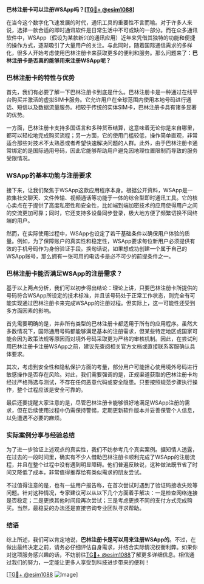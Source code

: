 **巴林注册卡可以注册WSApp吗？[[TG💪+ @esim1088](https://t.me/s/esim1088)]**

在当今这个数字化飞速发展的时代，通讯工具的重要性不言而喻。对于许多人来说，选择一款合适的即时通讯软件是日常生活中不可或缺的一部分。而在众多通讯软件中，WSApp（假设为某款新兴的通讯应用）近年来凭借其独特的功能和便捷的操作方式，逐渐吸引了大量用户的关注。与此同时，随着国际通信需求的多样化，很多人开始考虑使用巴林注册卡来获取更多的便利和服务。那么问题来了：**巴林注册卡是否真的能够用来注册WSApp呢？**

### 巴林注册卡的特性与优势

首先，我们有必要了解一下巴林注册卡到底是什么。巴林注册卡是一种通过在线平台购买并激活的虚拟SIM卡服务。它允许用户在全球范围内使用本地号码进行通话、短信以及数据流量服务。相较于传统的实体SIM卡，巴林注册卡具有诸多显著的优势。

一方面，巴林注册卡支持多国语言和多种货币结算，这意味着无论你是来自哪里，都可以轻松地完成购买流程；另一方面，它的使用门槛较低，操作简单直观，非常适合那些对技术不太熟悉或者希望快速解决问题的人群。此外，由于巴林注册卡通常绑定的是国际通用号码，因此它能够帮助用户避免因地理位置限制而导致的服务受限情况。

### WSApp的基本功能与注册要求

接下来，让我们聚焦于WSApp这款应用程序本身。根据公开资料，WSApp是一款集社交聊天、文件传输、视频通话等功能于一体的综合型即时通讯工具。它的核心卖点在于提供了高度私密性和安全性，比如端到端加密技术的应用使得用户之间的交流更加可靠；同时，它还支持多设备同步登录，极大地方便了频繁切换不同终端的用户。

然而，在实际使用过程中，WSApp也设定了若干基础条件以确保用户体验的质量。例如，为了保障账户的真实性和稳定性，WSApp要求每位新用户必须提供有效的手机号码作为身份验证手段。换句话说，如果想成功创建一个属于自己的WSApp账号，那么拥有一张可用的电话卡是必不可少的前提条件之一。

### 巴林注册卡能否满足WSApp的注册需求？

基于以上两点分析，我们可以初步得出结论：理论上讲，只要巴林注册卡所提供的号码符合WSApp所设定的技术标准，并且该号码处于正常工作状态，则完全有可能实现通过巴林注册卡来完成WSApp的注册过程。但实际上，这一可能性还受到多方面因素的影响。

首先需要明确的是，并非所有类型的巴林注册卡都适用于所有的应用程序。虽然大多数情况下，国际通用号码都能够满足基本的注册需求，但某些特定地区或国家可能会因为政策法规等原因而对境外号码采取更为严格的审核机制。因此，在尝试利用巴林注册卡注册WSApp之前，建议先查阅相关官方文档或直接联系客服确认具体要求。

其次，考虑到安全性和隐私保护方面的考量，部分用户可能担心使用境外号码进行敏感操作是否存在风险。对此，我们需要强调的是，正规渠道获取的巴林注册卡均经过严格筛选与测试，不存在任何恶意代码或安全隐患。只要按照规范步骤执行操作，整个过程应该是安全可靠的。

最后还要提醒大家注意的是，尽管巴林注册卡能够很好地满足WSApp注册的需求，但在后续使用过程中仍需保持警惕，定期更新软件版本并妥善保管个人信息，以免遭遇不必要的麻烦。

### 实际案例分享与经验总结

为了进一步验证上述观点的真实性，我们不妨参考几个真实案例。据知情人透露，在过去的一段时间里，确实有不少人借助巴林注册卡顺利完成了WSApp的注册流程，并且在整个过程中没有遇到明显障碍。他们普遍反映说，这种做法既节省了时间又降低了成本，非常值得推荐给有类似需求的朋友尝试。

不过值得注意的是，也有一些用户报告称，在首次尝试时遇到了验证码接收失败等问题。针对这种情况，专家建议可以从以下几个方面着手解决：一是检查网络连接是否稳定；二是更换其他时间段再次尝试；三是考虑更换不同的支付方式完成购买。当然，最稳妥的办法还是直接咨询专业团队寻求帮助。

### 结语

综上所述，我们可以肯定地说，**巴林注册卡是可以用来注册WSApp的**。不过，在做出最终决定之前，请务必仔细评估自身需求，并结合实际情况权衡利弊。如果你对这项服务感兴趣的话，不妨前往[TG💪+ @esim1088](https://t.me/s/esim1088)了解更多详细信息。相信通过我们的努力，一定能让更多人享受到科技进步带来的便利！

[[TG💪+ @esim1088](https://t.me/s/esim1088) ![Image](https://i.postimg.cc/4NQfJmqS/Snipaste-2025-05-13-00-14-12.png)]